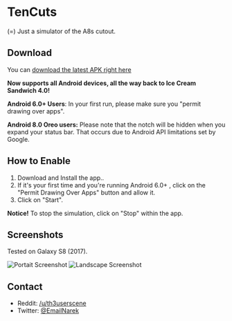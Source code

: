 # TenCuts
(=) Just a simulator of the A8s cutout.

## Download

You can [download the latest APK right here](https://github.com/githubcatw/TenCut/blob/master/app-release.apk?raw=true)

**Now supports all Android devices, all the way back to Ice Cream Sandwich 4.0!**

**Android 6.0+ Users**: In your first run, please make sure you "permit drawing over apps".

**Android 8.0 Oreo users:** Please note that the notch will be hidden when you expand your status bar. That occurs due to Android API limitations set by Google.

## How to Enable

1. Download and Install the app..
2. If it's your first time and you're running Android 6.0+ , click on the "Permit Drawing Over Apps" button and allow it.
3. Click on "Start".

**Notice!** To stop the simulation, click on "Stop" within the app. 

## Screenshots

Tested on Galaxy S8 (2017).

![Portait Screenshot](https://i.imgur.com/1PVANAf.jpg)
![Landscape Screenshot](https://i.imgur.com/GtZ7heO.jpg)

## Contact

* Reddit: [/u/th3userscene](https://www.reddit.com/user/th3userscene)
* Twitter: [@EmailNarek](twitter.com/EmailNarek)
